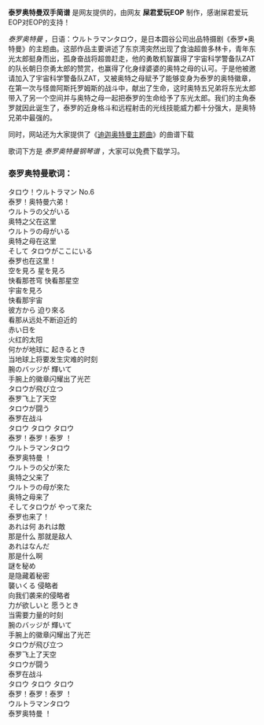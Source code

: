 

**泰罗奥特曼双手简谱** 是网友提供的，由网友 **屎君爱玩EOP** 制作，感谢屎君爱玩EOP对EOP的支持！

_泰罗奥特曼_
，日语：ウルトラマンタロウ，是日本圆谷公司出品特摄剧《泰罗•奥特曼》的主题曲。这部作品主要讲述了东京湾突然出现了食油超兽多林卡，青年东光太郎挺身而出，孤身奋战将超兽赶走，他的勇敢机智赢得了宇宙科学警备队ZAT的队长朝日奈勇太郎的赞赏，也赢得了化身绿婆婆的奥特之母的认可。于是他被邀请加入了宇宙科学警备队ZAT，又被奥特之母赋予了能够变身为泰罗的奥特徽章，在第一次与怪兽阿斯托罗姆斯的战斗中，献出了生命，这时奥特五兄弟将东光太郎带入了另一个空间并与奥特之母一起把泰罗的生命给予了东光太郎。我们的主角泰罗就因此诞生了，泰罗的近身格斗和远程射击的光线技能威力都十分强大，是奥特兄弟中最强的。

同时，网站还为大家提供了《[迪迦奥特曼主题曲](Music-6024-Take-Me-Higher-迪迦奥特曼主题曲.html
"迪迦奥特曼主题曲")》的曲谱下载

歌词下方是 _泰罗奥特曼钢琴谱_ ，大家可以免费下载学习。

### 泰罗奥特曼歌词：

タロウ！ウルトラマン No.6  
泰罗！奥特曼六弟！  
ウルトラの父がいる  
奥特之父在这里  
ウルトラの母がいる  
奥特之母在这里  
そして タロウがここにいる  
泰罗也在这里！  
空を見ろ 星を見ろ  
快看那苍穹 快看那星空  
宇宙を見ろ  
快看那宇宙  
彼方から 迫り來る  
看那从远处不断迫近的  
赤い日を  
火红的太阳  
何かが地球に 起きるとき  
当地球上将要发生灾难的时刻  
腕のバッジが 輝いて  
手腕上的徽章闪耀出了光芒  
タロウが飛び立つ  
泰罗飞上了天空  
タロウが闘う  
泰罗在战斗  
タロウ タロウ タロウ  
泰罗！泰罗！泰罗 ！  
ウルトラマンタロウ  
泰罗奥特曼 ！  
ウルトラの父が來た  
奥特之父来了  
ウルトラの母が來た  
奥特之母来了  
そしてタロウが やって來た  
泰罗也来了！  
あれは何 あれは敵  
那是什么 那就是敌人  
あれはなんだ  
那是什么啊  
謎を秘め  
是隐藏着秘密  
襲いくる 侵略者  
向我们袭来的侵略者  
力が欲しいと 愿うとき  
当需要力量的时刻  
腕のバッジが 輝いて  
手腕上的徽章闪耀出了光芒  
タロウが飛び立つ  
泰罗飞上了天空  
タロウが闘う  
泰罗在战斗  
タロウ タロウ タロウ  
泰罗！泰罗！泰罗 ！  
ウルトラマンタロウ  
泰罗奥特曼 ！

